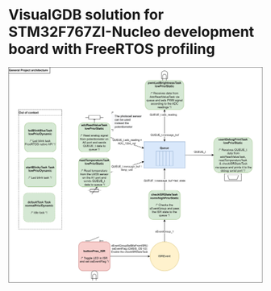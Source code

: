 # VisualGDB solution for STM32F767ZI-Nucleo development board with FreeRTOS profiling
![System diagram](profiler_project_draft.jpg)
